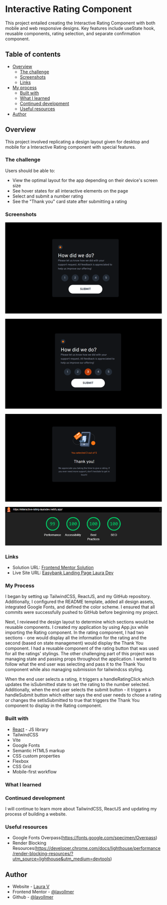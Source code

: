 # Interactive Rating Component

This project entailed creating the Interactive Rating Component with both mobile and web responsive designs. Key features include useState hook, reusable components, rating selection, and separate confirmation component.

## Table of contents

- [Overview](#overview)
  - [The challenge](#the-challenge)
  - [Screenshots](#screenshots)
  - [Links](#links)
- [My process](#my-process)
  - [Built with](#built-with)
  - [What I learned](#what-i-learned)
  - [Continued development](#continued-development)
  - [Useful resources](#useful-resources)
- [Author](#author)

## Overview

This project involved replicating a design layout given for desktop and mobile for a Interactive Rating component with special features.

### The challenge

Users should be able to:

- View the optimal layout for the app depending on their device's screen size
- See hover states for all interactive elements on the page
- Select and submit a number rating
- See the "Thank you" card state after submitting a rating

### Screenshots

![Desktop Landing Page](./src/assets/Rating.png)

![Desktop Selected Rating Page](./src/assets/SelectedRating.png)

![Desktop Thank You Page](./src/assets/ThankYou.png)

![Lighthouse Report](./src/assets/lighthouse.png)

### Links

- Solution URL: [Frontend Mentor Solution]()
- Live Site URL: [Easybank Landing Page Laura Dev](https://interactive-rating-lauradev.netlify.app/)

### My Process

I began by setting up TailwindCSS, ReactJS, and my GitHub repository. Additionally, I configured the README template, added all design assets, integrated Google Fonts, and defined the color scheme. I ensured that all commits were successfully pushed to GitHub before beginning my project.

Next, I reviewed the design layout to determine which sections would be reusable components. I created my application by using App.jsx while importing the Rating component. In the rating component, I had two sections - one would display all the information for the rating and the second (based on state management) would display the Thank You component. I had a reusable component of the rating button that was used for all the ratings' stylings. The other challenging part of this project was managing state and passing props throughout the application. I wanted to follow what the end user was selecting and pass it to the Thank You component while also managing submission for tailwindcss styling.

When the end user selects a rating, it triggers a handleRatingClick which updates the isSubmitted state to set the rating to the number selected. Additionally, when the end user selects the submit button - it triggers a handleSubmit button which either says the end user needs to chose a rating or changes the setIsSubmitted to true that triggers the Thank You component to display in the Rating component.

### Built with

- [React](https://reactjs.org/) - JS library
- TailwindCSS
- Vite
- Google Fonts
- Semantic HTML5 markup
- CSS custom properties
- Flexbox
- CSS Grid
- Mobile-first workflow

### What I learned

### Continued development

I will continue to learn more about TailwindCSS, ReactJS and updating my process of building a website.

### Useful resources

- Google Fonts Overpass(https://fonts.google.com/specimen/Overpass)
- Render Blocking Resources(https://developer.chrome.com/docs/lighthouse/performance/render-blocking-resources/?utm_source=lighthouse&utm_medium=devtools)

## Author

- Website - [Laura V](lauradeveloper.com)
- Frontend Mentor - [@lavollmer](https://www.frontendmentor.io/profile/lavollmer)
- Github - [@lavollmer](https://github.com/lavollmer)
